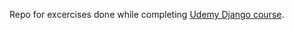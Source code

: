 Repo for excercises done while completing [Udemy Django course](www.udemy.com/course/python-django-the-practical-guide).

